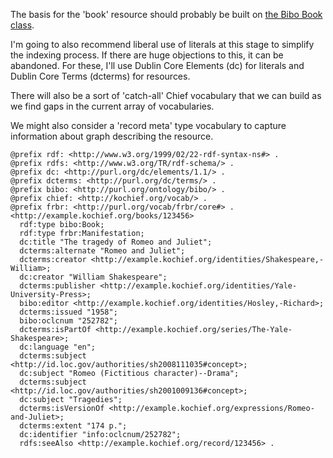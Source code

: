 The basis for the 'book' resource should probably be built on [the Bibo Book class](http://bibotools.googlecode.com/svn/bibo-ontology/trunk/doc/classes/Book.html).

I'm going to also recommend liberal use of literals at this stage to simplify the indexing process.  If there are huge objections to this, it can be abandoned.  For these, I'll use Dublin Core Elements (dc) for literals and Dublin Core Terms (dcterms) for resources.

There will also be a sort of 'catch-all' Chief vocabulary that we can build as we find gaps in the current array of vocabularies.

We might also consider a 'record meta' type vocabulary to capture information about graph describing the resource.
```
@prefix rdf: <http://www.w3.org/1999/02/22-rdf-syntax-ns#> .
@prefix rdfs: <http://www.w3.org/TR/rdf-schema/> .
@prefix dc: <http://purl.org/dc/elements/1.1/> .
@prefix dcterms: <http://purl.org/dc/terms/> .
@prefix bibo: <http://purl.org/ontology/bibo/> .
@prefix chief: <http://kochief.org/vocab/> .
@prefix frbr: <http://purl.org/vocab/frbr/core#> .
<http://example.kochief.org/books/123456>
  rdf:type bibo:Book;
  rdf:type frbr:Manifestation;
  dc:title "The tragedy of Romeo and Juliet";
  dcterms:alternate "Romeo and Juliet";
  dcterms:creator <http://example.kochief.org/identities/Shakespeare,-William>;
  dc:creator "William Shakespeare";
  dcterms:publisher <http://example.kochief.org/identities/Yale-University-Press>;
  bibo:editor <http://example.kochief.org/identities/Hosley,-Richard>;
  dcterms:issued "1958";
  bibo:oclcnum "252782";
  dcterms:isPartOf <http://example.kochief.org/series/The-Yale-Shakespeare>;
  dc:language "en";
  dcterms:subject <http://id.loc.gov/authorities/sh2008111035#concept>;
  dc:subject "Romeo (Fictitious character)--Drama";
  dcterms:subject <http://id.loc.gov/authorities/sh2001009136#concept>;
  dc:subject "Tragedies";
  dcterms:isVersionOf <http://example.kochief.org/expressions/Romeo-and-Juliet>;
  dcterms:extent "174 p.";
  dc:identifier "info:oclcnum/252782";
  rdfs:seeAlso <http://example.kochief.org/record/123456> .
```